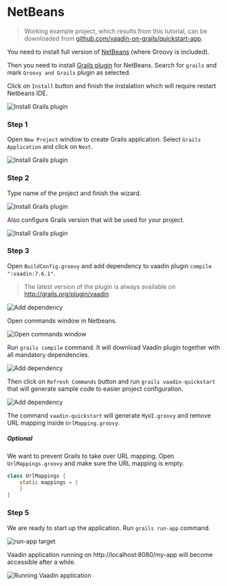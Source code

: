 # NetBeans

> Working example project, which results from this tutorial, can be downloaded from [github.com/vaadin-on-grails/quickstart-app](https://github.com/vaadin-on-grails/quickstart-app).

You need to install full version of [NetBeans](https://netbeans.org/downloads/index.html) (where Groovy is included).

Then you need to install [Grails plugin](https://netbeans.org/kb/docs/web/grails-quickstart.html) for NetBeans. Search for `grails` and mark `Groovy and Grails` plugin as selected.

Click on `Install` button and finish the instalation which will require restart Netbeans IDE.

![Install Grails plugin](http://vaadinongrails.com/book/1_5_plugin.png)

### Step 1

Open `New Project` window to create Grails application. Select `Grails Application` and click on `Next`.

![Install Grails plugin](http://vaadinongrails.com/book/1_5_create_project.png)

### Step 2

Type name of the project and finish the wizard.

![Install Grails plugin](http://vaadinongrails.com/book/1_5_project_name.png)

Also configure Grails version that will be used for your project.

![Install Grails plugin](http://vaadinongrails.com/book/1_5_grails.png)

### Step 3

Open `BuildConfig.groovy` and add dependency to vaadin plugin `compile ":vaadin:7.6.1"`.

> The latest version of the plugin is always available on http://grails.org/plugin/vaadin

![Add dependency](http://vaadinongrails.com/book/1_5_buildconfig.png)

Open commands window in Netbeans.

![Open commands window](http://vaadinongrails.com/book/1_5_open-grails.png)

Run `grails compile` command. It will download Vaadin plugin together with all mandatory dependencies.

![Add dependency](http://vaadinongrails.com/book/1_5_run-compile.png)

Then click on `Refresh Commands` button and run `grails vaadin-quickstart`  that will generate sample code to easier project configuration.

![Add dependency](http://vaadinongrails.com/book/1_5_run-quickstart.png)

The command `vaadin-quickstart` will generate `MyUI.groovy` and remove URL mapping inside `UrlMapping.groovy`.


##### Optional

We want to prevent Grails to take over URL mapping. Open `UrlMappings.groovy` and make sure the URL mapping is empty.

```java
class UrlMappings {
    static mappings = {
    }
}
```

### Step 5

We are ready to start up the application. Run `grails run-app` command.

![run-app target](http://vaadinongrails.com/book/1_5_run_app.png)

Vaadin application running on http://localhost:8080/my-app will become accessible after a while.

![Running Vaadin application](http://vaadinongrails.com/book/1_1_run_app.png)
